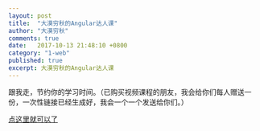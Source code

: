 ```yaml
---
layout: post
title:  "大漠穷秋的Angular达人课"
author: "大漠穷秋"
comments: true
date:   2017-10-13 21:48:10 +0800
category: "1-web"
published: true
excerpt: 大漠穷秋的Angular达人课
---
```


跟我走，节约你的学习时间。（已购买视频课程的朋友，我会给你们每人赠送一份，一次性链接已经生成好，我会一个一个发送给你们。）

<a href="http://gitbook.cn/m/mazi/comp/column?columnId=59dae2081e6d652a5a9c3603&from=timeline&isappinstalled=0" target="_blank">点这里就可以了</a>